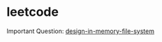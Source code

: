 # leetcode
Important Question: 
[design-in-memory-file-system](https://jerry4013.github.io/Github-blog/2020/08/03/LeetCode-588.html)
